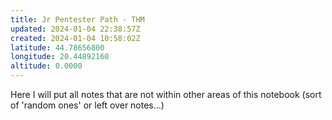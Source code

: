 ```yaml
---
title: Jr Pentester Path - THM
updated: 2024-01-04 22:38:57Z
created: 2024-01-04 10:58:02Z
latitude: 44.78656800
longitude: 20.44892160
altitude: 0.0000
---
```


Here I will put all notes that are not within other areas of this notebook (sort of 'random ones' or left over notes...)



